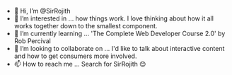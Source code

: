 - 👋 Hi, I’m @SirRojith
- 👀 I’m interested in ... how things work. I love thinking about how it all works together down to the smallest component.
- 🌱 I’m currently learning ... 'The Complete Web Developer Course 2.0' by Rob Percival
- 💞️ I’m looking to collaborate on ... I'd like to talk about interactive content and how to get consumers more involved.
- 📫 How to reach me ... Search for SirRojith 😊

<!---
SirRojith/SirRojith is a ✨ special ✨ repository because its `README.md` (this file) appears on your GitHub profile.
You can click the Preview link to take a look at your changes.
--->
